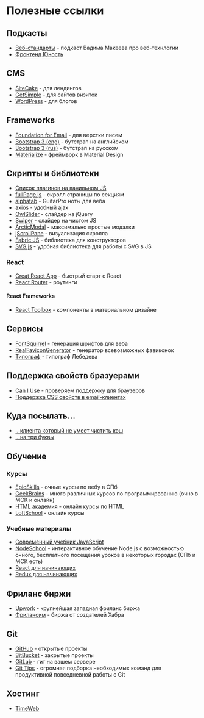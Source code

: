 # Полезные ссылки

## Подкасты
* [Веб-стандарты](https://soundcloud.com/web-standards) - подкаст Вадима Макеева про веб-технлогии
* [Фронтенд Юность](https://soundcloud.com/frontend_u)

## CMS
* [SiteCake](http://sitecake.com/) - для лендингов
* [GetSimple](http://get-simple.info/) - для сайтов визиток
* [WordPress](https://ru.wordpress.org/) - для блогов

## Frameworks
* [Foundation for Email](http://foundation.zurb.com/emails/email-templates.html) - для верстки писем
* [Bootstrap 3 (eng)](http://getbootstrap.com/) - бутстрап на английском
* [Bootstrap 3 (rus)](http://bootstrap-3.ru/) - бутстрап на русском
* [Materialize](http://materializecss.com/) - фреймворк в Material Design

## Скрипты и библиотеки
* [Список плагинов на ванильном JS](http://www.vanillalist.com/)
* [fullPage.js](https://github.com/alvarotrigo/fullPage.js/) - скролл страницы по секциям
* [alphatab](https://www.alphatab.net/) - GuitarPro ноты для веба
* [axios](https://github.com/mzabriskie/axios) - удобный ajax
* [OwlSlider](https://owlcarousel2.github.io/OwlCarousel2/) - слайдер на jQuery
* [Swiper](http://idangero.us/swiper) - слайдер на чиcтом JS
* [ArcticModal](http://arcticlab.ru/arcticmodal/) - максимально простые модалки
* [jScrollPane](http://jscrollpane.kelvinluck.com/) - визуализация скролла
* [Fabric JS](http://fabricjs.com/) - библиотека для конструкторов
* [SVG.js](http://svgjs.com/) - удобная библиотека для работы с SVG в JS

### React
* [Creat React App](https://github.com/facebookincubator/create-react-app) - быстрый старт с React
* [React Router](https://github.com/reacttraining/react-router) - роутинги
#### React Frameworks
* [React Toolbox](http://react-toolbox.com/) - компоненты в материальном дизайне

## Сервисы
* [FontSquirrel](https://www.fontsquirrel.com/tools/webfont-generator) - генерация шрифтов для веба
* [RealFaviconGenerator](http://realfavicongenerator.net/) - генератор всевозможных фавиконок
* [Типограф](http://www.artlebedev.ru/tools/typograf/) - типограф Лебедева

## Поддержка свойств бразуерами
* [Can I Use](http://caniuse.com/) - проверяем поддержку для браузеров
* [Поддержка CSS свойств в email-клиентах](https://www.campaignmonitor.com/css/)

## Куда посылать...
* [...клиента который не умеет чистить кэш](http://clearyourcache.info/)
* [...на три буквы](http://natribu.org/)

## Обучение

### Курсы
* [EpicSkills](http://epixx.ru/) - очные курсы по вебу в СПб
* [GeekBrains](https://geekbrains.ru/) - много различных курсов по программирвоанию (очно в МСК и онлайн)
* [HTML академия](https://htmlacademy.ru/courses) - онлайн курсы по HTML
* [LoftSchool](https://loftschool.com/) - онлайн курсы

### Учебные материалы
* [Современный учебник JavaScript](https://learn.javascript.ru/)
* [NodeSchool](https://nodeschool.io/ru/) - интерактивное обучение Node.js с возможностью очного, бесплатного посещения уроков в некоторых городах (СПб и МСК есть)
* [React для начинающих](https://maxfarseer.gitbooks.io/react-course-ru/content/)
* [Redux для начинающих](https://maxfarseer.gitbooks.io/redux-course-ru/content/)

## Фриланс биржи
* [Upwork](https://www.upwork.com) - крупнейшая западная фриланс биржа
* [Фрилансим](https://freelansim.ru) - биржа от создателей Хабра

## Git
* [GitHub](https://github.com) - открытые проекты
* [BitBucket](https://bitbucket.org/) - закрытые проекты
* [GitLab](https://about.gitlab.com/) - гит на вашем сервере
* [Git Tips](https://github.com/Imangazaliev/git-tips) - огромная подборка необходимых команд для продуктивной повседневной работы с Git

## Хостинг
* [TimeWeb](http://timeweb.com/ru/)
